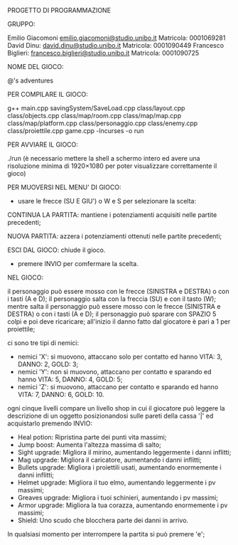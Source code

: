 PROGETTO DI PROGRAMMAZIONE


GRUPPO: 

Emilio Giacomoni emilio.giacomoni@studio.unibo.it Matricola: 0001069281
David Dinu: david.dinu@studio.unibo.it Matricola: 0001090449
Francesco Biglieri: francesco.biglieri@studio.unibo.it Matricola: 0001090725

NOME DEL GIOCO:


@'s adventures


PER COMPILARE IL GIOCO:

g++ main.cpp savingSystem/SaveLoad.cpp class/layout.cpp class/objects.cpp class/map/room.cpp class/map/map.cpp class/map/platform.cpp class/personaggio.cpp  class/enemy.cpp class/proiettile.cpp game.cpp -lncurses -o run

PER AVVIARE IL GIOCO:

./run
(è necessario mettere la shell a schermo intero ed avere una risoluzione minima di 1920×1080 per poter visualizzare correttamente il gioco)

PER MUOVERSI NEL MENU' DI GIOCO:

- usare le frecce (SU E GIU') o W e S per selezionare la scelta:

CONTINUA LA PARTITA: mantiene i potenziamenti acquisiti nelle partite precedenti;

NUOVA PARTITA: azzera i potenziamenti ottenuti nelle partite precedenti;

ESCI DAL GIOCO: chiude il gioco.

- premere INVIO per comfermare la scelta.

NEL GIOCO:

il personaggio può essere mosso con le frecce (SINISTRA e DESTRA) o con i tasti (A e D);
il personaggio salta con la freccia (SU) e con il tasto (W);
mentre salta il personaggio può essere mosso con le frecce (SINISTRA e DESTRA) o con i tasti (A e D);
il personaggio può sparare con SPAZIO 5 colpi e poi deve ricaricare;
all'inizio il danno fatto dal giocatore  è pari a 1 per proiettile;

ci sono tre tipi di nemici:
- nemici 'X': si muovono, attaccano solo per contatto ed hanno VITA: 3, DANNO: 2, GOLD: 3;
- nemici 'Y': non si muovono, attaccano per contatto e sparando ed hanno VITA: 5, DANNO: 4, GOLD: 5;
- nemici 'Z': si muovono, attaccano per contatto e sparando ed hanno VITA: 7, DANNO: 6, GOLD: 10.

ogni cinque livelli compare un livello shop in cui il giocatore può leggere la descrizione di un oggetto posizionandosi sulle pareti della cassa '|' ed acquistarlo premendo INVIO:
- Heal potion: Ripristina parte dei punti vita massimi;
- Jump boost: Aumenta l'altezza massima di salto;
- Sight upgrade: Migliora il mirino, aumentando leggermente i danni inflitti;
- Mag upgrade: Migliora il caricatore, aumentando i danni inflitti;
- Bullets upgrade: Migliora i proiettili usati, aumentando enormemente i danni inflitti;
- Helmet upgrade: Migliora il tuo elmo, aumentando leggermente i pv massimi;
- Greaves upgrade: Migliora i tuoi schinieri, aumentando i pv massimi;
- Armor upgrade: Migliora la tua corazza, aumentando enormemente i pv massimi;
- Shield: Uno scudo che blocchera parte dei danni in arrivo.

In qualsiasi momento per interrompere la partita si può premere 'e';






